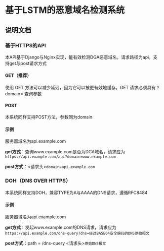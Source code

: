 # 基于LSTM的恶意域名检测系统

## 说明文档

### 基于HTTPS的API

本API基于Django与Nginx实现，能有效检测DGA恶意域名，请求路径为api，支持get与post请求方式

#### GET（推荐）

使用 GET 方法可以减少延迟，因为它可以被更有效地缓存。GET 请求必须具有 ?domain= 查询参数

#### POST

本系统同样支持POST方法，参数同为domain

#### 示例

服务器域名为api.example.com

**get方式**：查询www.example.com是否为DGA域名，请求应为`https://api.example.com/api?domain=www.example.com`

**post方式**：<请求头>`domain=api.example.com`

### DOH（DNS OVER HTTPS）

本系统同样支持DOH，兼容TYPE为A与AAAA的DNS请求，遵循RFC8484

#### 示例

服务器域名为api.example.com

**get方式**：发起www.example.com的DNS请求，请求应为`https://api.example.com/dns-query?dns=经过BASE64安全编码的DNS原始报文`

**post方式**：path = /dns-query
<请求头>`原始DNS报文`
